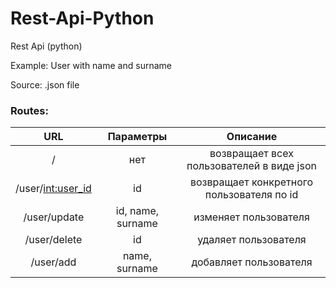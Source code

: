 # Rest-Api-Python
Rest Api (python)

Example:
User with name and surname

Source:
    .json file

### Routes:

| URL | Параметры | Описание |
| :---:      | :---:      | :---:      |
| /   | нет     |  возвращает всех пользователей в виде json    |
| /user/<int:user_id>     | id       | возвращает конкретного пользователя по id      |
| /user/update   | id, name, surname     | изменяет пользователя    |
| /user/delete   | id     | удаляет пользователя    |
| /user/add   | name, surname     | добавляет пользователя    |
